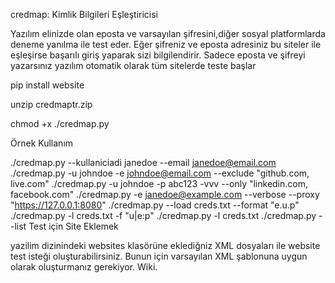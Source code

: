 credmap: Kimlik Bilgileri Eşleştiricisi

Yazılım elinizde olan eposta ve varsayılan şifresini,diğer sosyal platformlarda deneme yanılma ile test eder. Eğer şifreniz ve eposta adresiniz bu siteler ile eşleşirse başarılı giriş yaparak sizi bilgilendirir. Sadece eposta ve şifreyi yazarsınız yazılım otomatik olarak tüm sitelerde teste başlar

pip install website

unzip credmaptr.zip

chmod +x ./credmap.py

Örnek Kullanım

./credmap.py --kullaniciadi janedoe --email janedoe@email.com
./credmap.py -u johndoe -e johndoe@email.com --exclude "github.com, live.com"
./credmap.py -u johndoe -p abc123 -vvv --only "linkedin.com, facebook.com"
./credmap.py -e janedoe@example.com --verbose --proxy "https://127.0.0.1:8080"
./credmap.py --load creds.txt --format "e.u.p"
./credmap.py -l creds.txt -f "u|e:p"
./credmap.py -l creds.txt
./credmap.py --list
Test için Site Eklemek

yazilim dizinindeki websites klasörüne eklediğniz XML dosyaları ile website test isteği oluşturabilirsiniz. Bunun için varsayılan XML şablonuna uygun olarak oluşturmanız gerekiyor. Wiki.
